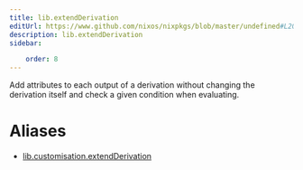 ```yaml
---
title: lib.extendDerivation
editUrl: https://www.github.com/nixos/nixpkgs/blob/master/undefined#L203C22
description: lib.extendDerivation
sidebar:

    order: 8
---
```


Add attributes to each output of a derivation without changing
the derivation itself and check a given condition when evaluating.


# Aliases

- [lib.customisation.extendDerivation](/nix-doc-comments/reference/lib/customisation/lib-customisation-extendderivation)


